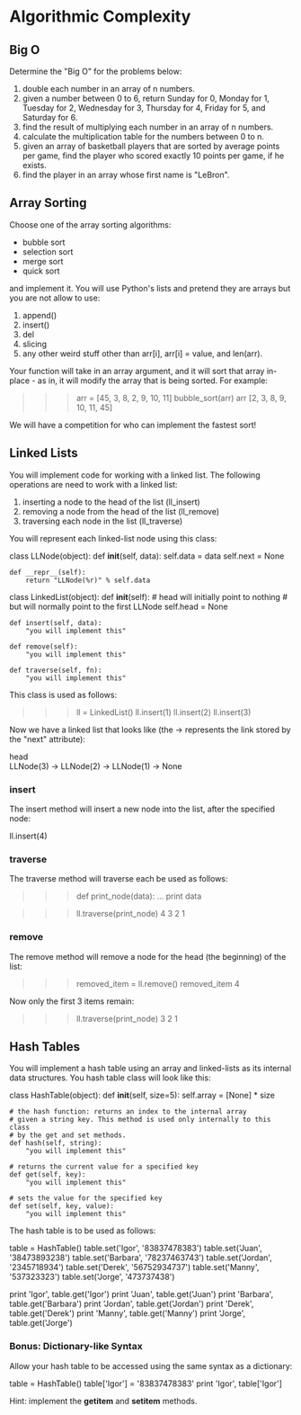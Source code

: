 # Algorithmic Complexity

## Big O

Determine the "Big O" for the problems below:

1. double each number in an array of n numbers.
2. given a number between 0 to 6, return Sunday for 0, Monday for 1, Tuesday for 2, Wednesday for 3, Thursday for 4, Friday for 5, and Saturday for 6.
3. find the result of multiplying each number in an array of n numbers.
4. calculate the multiplication table for the numbers between 0 to n.
5. given an array of basketball players that are sorted by average points per game, find the player who scored exactly 10 points per game, if he exists.
6. find the player in an array whose first name is "LeBron".

## Array Sorting

Choose one of the array sorting algorithms:

* bubble sort
* selection sort
* merge sort
* quick sort

and implement it. You will use Python's lists and pretend they are arrays but you are not allow to use:

1. append()
2. insert()
3. del
4. slicing
5. any other weird stuff other than arr[i], arr[i] = value, and len(arr).

Your function will take in an array argument, and it will sort that array in-place - as in, it will modify the array that is being sorted. For example:

>>> arr = [45, 3, 8, 2, 9, 10, 11]
>>> bubble_sort(arr)
>>> arr
[2, 3, 8, 9, 10, 11, 45]

We will have a competition for who can implement the fastest sort!

## Linked Lists

You will implement code for working with a linked list. The following operations are need to work with a linked list:

1. inserting a node to the head of the list (ll_insert)
2. removing a node from the head of the list (ll_remove)
3. traversing each node in the list (ll_traverse)

You will represent each linked-list node using this class:

class LLNode(object):
    def __init__(self, data):
        self.data = data
        self.next = None

    def __repr__(self):
        return "LLNode(%r)" % self.data

class LinkedList(object):
    def __init__(self):
        # head will initially point to nothing
        # but will normally point to the first LLNode
        self.head = None

    def insert(self, data):
        "you will implement this"

    def remove(self):
        "you will implement this"

    def traverse(self, fn):
        "you will implement this"

This class is used as follows:

>>> ll = LinkedList()
>>> ll.insert(1)
>>> ll.insert(2)
>>> ll.insert(3)

Now we have a linked list that looks like (the -> represents the link stored by the "next" attribute):

head
   \
   LLNode(3) -> LLNode(2) -> LLNode(1) -> None

### insert

The insert method will insert a new node into the list, after the specified node:

ll.insert(4)

### traverse

The traverse method will traverse each be used as follows:

>>> def print_node(data):
...   print data

>>> ll.traverse(print_node)
4
3
2
1

### remove

The remove method will remove a node for the head (the beginning) of the list:

>>> removed_item = ll.remove()
>>> removed_item
4

Now only the first 3 items remain:

>>> ll.traverse(print_node)
3
2
1

## Hash Tables

You will implement a hash table using an array and linked-lists as its internal data structures. You hash table class will look like this:

class HashTable(object):
    def __init__(self, size=5):
        self.array = [None] * size

    # the hash function: returns an index to the internal array
    # given a string key. This method is used only internally to this class
    # by the get and set methods.
    def hash(self, string):
        "you will implement this"

    # returns the current value for a specified key
    def get(self, key):
        "you will implement this"

    # sets the value for the specified key
    def set(self, key, value):
        "you will implement this"

The hash table is to be used as follows:

table = HashTable()
table.set('Igor', '83837478383')
table.set('Juan', '38473893238')
table.set('Barbara', '78237463743')
table.set('Jordan', '2345718934')
table.set('Derek', '56752934737')
table.set('Manny', '537323323')
table.set('Jorge', '473737438')

print 'Igor', table.get('Igor')
print 'Juan', table.get('Juan')
print 'Barbara', table.get('Barbara')
print 'Jordan', table.get('Jordan')
print 'Derek', table.get('Derek')
print 'Manny', table.get('Manny')
print 'Jorge', table.get('Jorge')

### Bonus: Dictionary-like Syntax

Allow your hash table to be accessed using the same syntax as a dictionary:

table = HashTable()
table['Igor'] = '83837478383'
print 'Igor', table['Igor']

Hint: implement the __getitem__ and __setitem__ methods.
